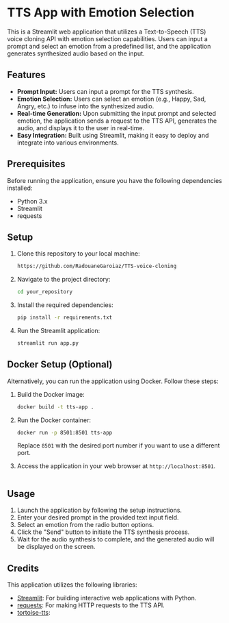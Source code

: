 
# TTS App with Emotion Selection

This is a Streamlit web application that utilizes a Text-to-Speech (TTS) voice cloning API with emotion selection capabilities. Users can input a prompt and select an emotion from a predefined list, and the application generates synthesized audio based on the input.

## Features

- **Prompt Input:** Users can input a prompt for the TTS synthesis.
- **Emotion Selection:** Users can select an emotion (e.g., Happy, Sad, Angry, etc.) to infuse into the synthesized audio.
- **Real-time Generation:** Upon submitting the input prompt and selected emotion, the application sends a request to the TTS API, generates the audio, and displays it to the user in real-time.
- **Easy Integration:** Built using Streamlit, making it easy to deploy and integrate into various environments.

## Prerequisites

Before running the application, ensure you have the following dependencies installed:

- Python 3.x
- Streamlit
- requests

## Setup

1. Clone this repository to your local machine:

   ```bash
   https://github.com/RadouaneGaroiaz/TTS-voice-cloning
   ```

2. Navigate to the project directory:

   ```bash
   cd your_repository
   ```

3. Install the required dependencies:

   ```bash
   pip install -r requirements.txt
   ```

4. Run the Streamlit application:

   ```bash
   streamlit run app.py

## Docker Setup (Optional)

Alternatively, you can run the application using Docker. Follow these steps:

1. Build the Docker image:

   ```bash
   docker build -t tts-app .
   ```

2. Run the Docker container:

   ```bash
   docker run -p 8501:8501 tts-app
   ```

   Replace `8501` with the desired port number if you want to use a different port.

3. Access the application in your web browser at `http://localhost:8501`.
   ```

## Usage

1. Launch the application by following the setup instructions.
2. Enter your desired prompt in the provided text input field.
3. Select an emotion from the radio button options.
4. Click the "Send" button to initiate the TTS synthesis process.
5. Wait for the audio synthesis to complete, and the generated audio will be displayed on the screen.

## Credits

This application utilizes the following libraries:

- [Streamlit](https://streamlit.io/): For building interactive web applications with Python.
- [requests](https://docs.python-requests.org/en/latest/): For making HTTP requests to the TTS API.
- [tortoise-tts](https://github.com/neonbjb/tortoise-tts):











